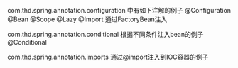 com.thd.spring.annotation.configuration 中有如下注解的例子
@Configuration
@Bean
@Scope
@Lazy
@Import
通过FactoryBean注入


com.thd.spring.annotation.conditional 根据不同条件注入bean的例子
@Conditional

com.thd.spring.annotation.imports 通过@import注入到IOC容器的例子


